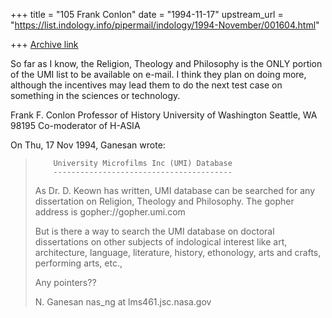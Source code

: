 +++
title = "105 Frank Conlon"
date = "1994-11-17"
upstream_url = "https://list.indology.info/pipermail/indology/1994-November/001604.html"

+++
[Archive link](https://list.indology.info/pipermail/indology/1994-November/001604.html)

So far as I know, the Religion, Theology and Philosophy is the ONLY 
portion of the UMI list to be available on e-mail.  I think they plan on 
doing more, although the incentives  may lead them to do the next test 
case on something in the sciences or technology.



Frank F. Conlon
Professor of History
University of Washington
Seattle, WA 98195
Co-moderator of H-ASIA
<conlon at u.washington.edu>


On Thu, 17 Nov 1994, Ganesan wrote:

> 
> 
>         University Microfilms Inc (UMI) Database
>         ----------------------------------------
> As Dr. D. Keown has written, UMI database can be searched
> for any dissertation on Religion, Theology and Philosophy.
> The gopher address is gopher://gopher.umi.com
> 
> But is there a way to search the UMI database on doctoral dissertations
> on other subjects of indological interest like art, architecture, 
> language, literature, history, ethonology, arts and crafts, performing arts, 
> etc.,
> 
> Any pointers??
> 
> N. Ganesan
> nas_ng at lms461.jsc.nasa.gov
> 
> 
>  
> 





